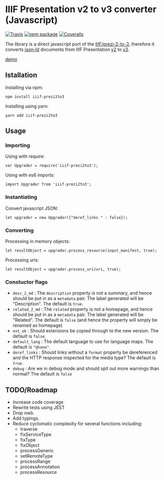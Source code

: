 # IIIF Presentation v2 to v3 converter (Javascript)

[![Travis][build-badge]][build]
[![npm package][npm-badge]][npm]
[![Coveralls][coveralls-badge]][coveralls]

The library is a direct javascript port of the [IIIF/prezi-2-to-3](https://github.com/IIIF/prezi-2-to-3/), therefore it converts [json-ld](https://json-ld.org/) documents from IIIF Presentation [v2](http://iiif.io/api/presentation/2.1/) to [v3](http://iiif.io/api/presentation/3.0/).

[demo](https://rawgit.com/digirati-co-uk/prezi2to3-js/master/examples/index.html)

## Istallation

Installing via npm:

```
npm install iiif-prezi2to3
```

Installing using yarn:
```
yarn add iiif-prezi2to3
```

## Usage

### Importing

Using with require:
```
var Upgrader = require('iiif-prezi2to3');
```

Using with es6 imports:
```
import Upgrader from 'iiif-prezi2to3';
```

### Instantiating
Convert javascript JSON:
```
let upgrader = new Upgrader({"deref_links " : false});
```

### Converting

Processing in memory objects:

```
let resultObject = upgrader.process_resource(input_manifest, true);
```

Processing urls:
```
let resultObject = upgrader.process_uri(uri, true);
```

### Constuctor flags

* `desc_2_md` : The `description` property is not a summary, and hence should be put in as a `metadata` pair. The label generated will be "Description". The default is `true`.
* `related_2_md` : The `related` property is not a homepage, and hence should be put in as a `metadata` pair. The label generated will be "Related". The default is `false` (and hence the property will simply be renamed as homepage)
* `ext_ok` : Should extensions be copied through to the new version. The default is `false`.
* `default_lang` : The default language to use for language maps. The default is `"@none"`.
* `deref_links` : Should links without a `format` property be dereferenced and the HTTP response inspected for the media type? The default is `true`.
* `debug` : Are we in debug mode and should spit out more warnings than normal? The default is `false`

## TODO/Roadmap

* Increase code coverage
* Rewrite tests using JEST
* Drop nwb.
* Add typings.
* Reduce cyclomatic complexity for several functions including:
    * traverse
    * fixServiceType
    * fixType
    * fixObject
    * processGeneric
    * setRemoteType
    * processRange
    * processAnnotation
    * processResource



[build-badge]: https://travis-ci.org/digirati-co-uk/prezi2to3-js.svg?branch=master
[build]: https://travis-ci.org/digirati-co-uk/prezi2to3-js

[npm-badge]: https://img.shields.io/npm/v/npm-package.png?style=flat-square
[npm]: https://www.npmjs.org/package/npm-package

[coveralls-badge]: https://coveralls.io/repos/github/digirati-co-uk/prezi2to3-js/badge.svg?branch=master
[coveralls]: https://coveralls.io/github/digirati-co-uk/prezi2to3-js?branch=master
